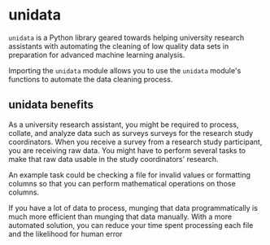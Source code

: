 # unidata

`unidata` is a Python library geared towards helping university research assistants with automating the cleaning of low quality data sets in preparation for advanced machine learning analysis.

Importing the `unidata` module allows you to use the `unidata` module's functions to automate the data cleaning process. 

## unidata benefits

As a university research assistant, you might be required to process, collate, and analyze data such as surveys surveys for the
research study coordinators. When you receive a survey from a research study participant, you are receiving
raw data. You might have to perform several tasks to make that raw data usable in the study coordinators'
research. 

An example task could be checking a file for invalid values or formatting columns so that you can
perform mathematical operations on those columns.

If you have a lot of data to process, munging that data programmatically is much more efficient than munging
that data manually. With a more automated solution, you can reduce your time spent processing each file and
the likelihood for human error
